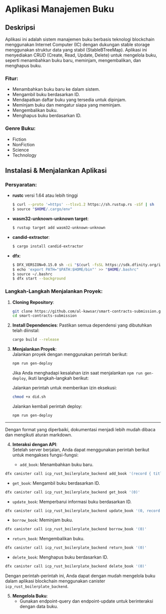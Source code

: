 # Aplikasi Manajemen Buku

## Deskripsi
Aplikasi ini adalah sistem manajemen buku berbasis teknologi blockchain menggunakan Internet Computer (IC) dengan dukungan stable storage menggunakan struktur data yang stabil (StableBTreeMap). Aplikasi ini menyediakan CRUD (Create, Read, Update, Delete) untuk mengelola buku, seperti menambahkan buku baru, meminjam, mengembalikan, dan menghapus buku.

### Fitur:
- Menambahkan buku baru ke dalam sistem.
- Mengambil buku berdasarkan ID.
- Mendapatkan daftar buku yang tersedia untuk dipinjam.
- Meminjam buku dan mengatur siapa yang meminjam.
- Mengembalikan buku.
- Menghapus buku berdasarkan ID.

### Genre Buku:
- Fiction
- NonFiction
- Science
- Technology

## Instalasi & Menjalankan Aplikasi

### Persyaratan:
- **rustc** versi 1.64 atau lebih tinggi
  ```bash
  $ curl --proto '=https' --tlsv1.2 https://sh.rustup.rs -sSf | sh
  $ source "$HOME/.cargo/env"
  ```
- **wasm32-unknown-unknown target**:
  ```bash
  $ rustup target add wasm32-unknown-unknown
  ```
- **candid-extractor**:
  ```bash
  $ cargo install candid-extractor
  ```
- **dfx**:
  ```bash
  $ DFX_VERSION=0.15.0 sh -ci "$(curl -fsSL https://sdk.dfinity.org/install.sh)"
  $ echo 'export PATH="$PATH:$HOME/bin"' >> "$HOME/.bashrc"
  $ source ~/.bashrc
  $ dfx start --background
  ```

### Langkah-Langkah Menjalankan Proyek:

1. **Cloning Repository**:
   ```bash
   git clone https://github.com/al-kawsar/smart-contracts-submission.git
   cd smart-contracts-submission
   ```

2. **Install Dependencies**:
   Pastikan semua dependensi yang dibutuhkan telah diinstal:
   ```bash
   cargo build --release
   ```

3. **Menjalankan Proyek**:  
   Jalankan proyek dengan menggunakan perintah berikut: 
   ```bash  
   npm run gen-deploy  
   ```  
   Jika Anda menghadapi kesalahan izin saat menjalankan `npm run gen-deploy`, ikuti langkah-langkah berikut:  
   
   Jalankan perintah untuk memberikan izin eksekusi:  
   ```bash  
   chmod +x did.sh  
   ```  
   Jalankan kembali perintah deploy:  
   ```bash  
   npm run gen-deploy  
   ```  

---

Dengan format yang diperbaiki, dokumentasi menjadi lebih mudah dibaca dan mengikuti aturan markdown.

4. **Interaksi dengan API**:  
   Setelah server berjalan, Anda dapat menggunakan perintah berikut untuk mengakses fungsi-fungsi:  
   
   - `add_book`: Menambahkan buku baru.  
     
```bash  
dfx canister call icp_rust_boilerplate_backend add_book '(record { title = "Buku Baru"; author = "Penulis"; genre = "Fiction"; })'  
```  
   - `get_book`: Mengambil buku berdasarkan ID.
       
 ```bash  
 dfx canister call icp_rust_boilerplate_backend get_book '(0)'  
 ```  
   - `update_book`: Memperbarui informasi buku berdasarkan ID.  
     
```bash  
dfx canister call icp_rust_boilerplate_backend update_book '(0, record { title = "Buku Diperbarui"; author = "Penulis"; genre = "Fiction"; })'  
```  
   - `borrow_book`: Meminjam buku.  
     
```bash  
dfx canister call icp_rust_boilerplate_backend borrow_book '(0)'  
```  
   - `return_book`: Mengembalikan buku.  
     
```bash  
dfx canister call icp_rust_boilerplate_backend return_book '(0)'  
```  
   - `delete_book`: Menghapus buku berdasarkan ID.  
     
```bash  
dfx canister call icp_rust_boilerplate_backend delete_book '(0)'  
```  

Dengan perintah-perintah ini, Anda dapat dengan mudah mengelola buku dalam aplikasi blockchain menggunakan canister `icp_rust_boilerplate_backend`.

5. **Mengelola Buku**:
   - Gunakan endpoint-query dan endpoint-update untuk berinteraksi dengan data buku.

